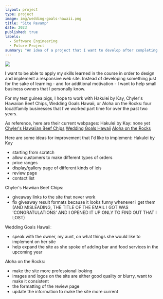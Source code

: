 ```yaml
---
layout: project
type: project
image: img/wedding-goals-hawaii.png
title: "Site Revamp"
date: 2023
published: true
labels:
  - Software Engineering
  - Future Project
summary: "An idea of a project that I want to develop after completing ICS 314."
---
```


<img class="img-fluid" src="..img/wedding-goals-hawaii.png">

I want to be able to apply my skills learned in the course in order to design and implement a responsive web site. Instead of developing something just for the sake of learning - and for additional motivation - I want to help small business owners that I personally know.

For my test guinea pigs, I hope to work with Hakulei by Kay, Chyler's Hawaiian Beef Chips, Wedding Goals Hawaii, or Aloha on the Rocks: four local/family businesses that I've worked part time for over the past two years.

As reference, here are their current webpages:
  Hakulei by Kay: none yet
  <a href="https://chylers.com/">Chyler's Hawaiian Beef Chips</a>
  <a href="https://www.weddinggoalshawaii.com/">Wedding Goals Hawaii</a>
  <a href="https://www.alohaontherocks.com/">Aloha on the Rocks</a>

Here are some ideas for improvement that I'd like to implement:
Hakulei by Kay
 - starting from scratch
 - allow customers to make different types of orders
 - price ranges
 - display/gallery page of different kinds of leis
 - review page
 - contact list

Chyler's Hawiian Beef Chips:
 - giveaway links to the site that never work
 - fix giveaway result formats because it looks funny whenever i get them (AND MISLEADING, THE TITLE OF THE EMAIL I GOT WAS 'CONGRATULATIONS' AND I OPENED IT UP ONLY TO FIND OUT THAT I LOST)

Wedding Goals Hawaii:
 - speak with the owner, my aunt, on what things she would like to implement on her site
 - help expand the site as she spoke of adding bar and food services in the upcoming year

Aloha on the Rocks:
 - make the site more professional looking
 - images and logos on the site are either good quality or blurry, want to make it consistent
 - the formatting of the review page
 - update the information to make the site more current

